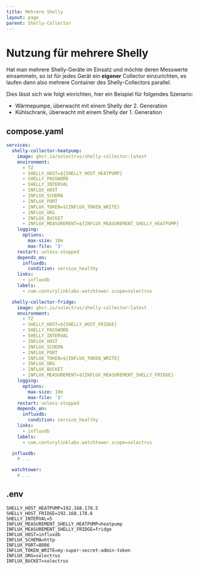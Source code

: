 ```yaml
---
title: Mehrere Shelly
layout: page
parent: Shelly-Collector
---
```


# Nutzung für mehrere Shelly

Hat man mehrere Shelly-Geräte im Einsatz und möchte deren Messwerte einsammeln, so ist für jedes Gerät ein **eigener** Collector einzurichten, es laufen dann also mehrere Container des Shelly-Collectors parallel.

Dies lässt sich wie folgt einrichten, hier ein Beispiel für folgendes Szenario:

- Wärmepumpe, überwacht mit einem Shelly der 2. Generation
- Kühlschrank, überwacht mit einem Shelly der 1. Generation

## compose.yaml

```yaml
services:
  shelly-collector-heatpump:
    image: ghcr.io/solectrus/shelly-collector:latest
    environment:
      - TZ
      - SHELLY_HOST=${SHELLY_HOST_HEATPUMP}
      - SHELLY_PASSWORD
      - SHELLY_INTERVAL
      - INFLUX_HOST
      - INFLUX_SCHEMA
      - INFLUX_PORT
      - INFLUX_TOKEN=${INFLUX_TOKEN_WRITE}
      - INFLUX_ORG
      - INFLUX_BUCKET
      - INFLUX_MEASUREMENT=${INFLUX_MEASUREMENT_SHELLY_HEATPUMP}
    logging:
      options:
        max-size: 10m
        max-file: '3'
    restart: unless-stopped
    depends_on:
      influxdb:
        condition: service_healthy
    links:
      - influxdb
    labels:
      - com.centurylinklabs.watchtower.scope=solectrus

  shelly-collector-fridge:
    image: ghcr.io/solectrus/shelly-collector:latest
    environment:
      - TZ
      - SHELLY_HOST=${SHELLY_HOST_FRIDGE}
      - SHELLY_PASSWORD
      - SHELLY_INTERVAL
      - INFLUX_HOST
      - INFLUX_SCHEMA
      - INFLUX_PORT
      - INFLUX_TOKEN=${INFLUX_TOKEN_WRITE}
      - INFLUX_ORG
      - INFLUX_BUCKET
      - INFLUX_MEASUREMENT=${INFLUX_MEASUREMENT_SHELLY_FRIDGE}
    logging:
      options:
        max-size: 10m
        max-file: '3'
    restart: unless-stopped
    depends_on:
      influxdb:
        condition: service_healthy
    links:
      - influxdb
    labels:
      - com.centurylinklabs.watchtower.scope=solectrus

  influxdb:
    # ...

  watchtower:
    # ...
```

## .env

```properties
SHELLY_HOST_HEATPUMP=192.168.178.5
SHELLY_HOST_FRIDGE=192.168.178.6
SHELLY_INTERVAL=5
INFLUX_MEASUREMENT_SHELLY_HEATPUMP=heatpump
INFLUX_MEASUREMENT_SHELLY_FRIDGE=fridge
INFLUX_HOST=influxdb
INFLUX_SCHEMA=http
INFLUX_PORT=8086
INFLUX_TOKEN_WRITE=my-super-secret-admin-token
INFLUX_ORG=solectrus
INFLUX_BUCKET=solectrus
```
